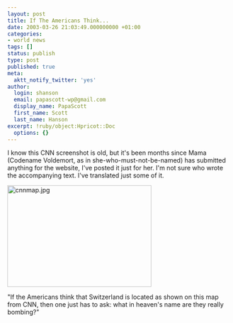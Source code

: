```yaml
---
layout: post
title: If The Americans Think...
date: 2003-03-26 21:03:49.000000000 +01:00
categories:
- world news
tags: []
status: publish
type: post
published: true
meta:
  aktt_notify_twitter: 'yes'
author:
  login: shanson
  email: papascott-wp@gmail.com
  display_name: PapaScott
  first_name: Scott
  last_name: Hanson
excerpt: !ruby/object:Hpricot::Doc
  options: {}
---
```

<p>I know this CNN screenshot is old, but it's been months since Mama (Codename Voldemort, as in she-who-must-not-be-named) has submitted anything for the website, I've posted it just for her. I'm not sure who wrote the accompanying text. I've translated just some of it.</p>
<p><img alt="cnnmap.jpg" src="https://www.papascott.de/wordpress/wp-content/uploads/2003/03/cnnmap.jpg" width="325" height="229" border="0" /></p>
<p>"If the Americans think that Switzerland is located as shown on this map from CNN, then one just has to ask: what in heaven's name are they really bombing?"</p>

